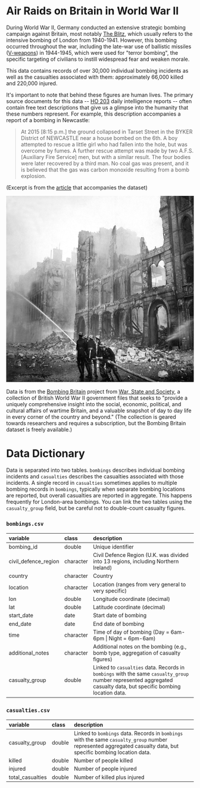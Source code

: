 # Air Raids on Britain in World War II

During World War II, Germany conducted an extensive strategic bombing campaign against Britain, most notably [The Blitz](https://en.wikipedia.org/wiki/The_Blitz), which usually refers to the intensive bombing of London from 1940-1941. However, this bombing occurred throughout the war, including the late-war use of ballistic missiles ([V-weapons]([https://en.wikipedia.org/wiki/V-weapons#Use_against_Britain_and_Europe_1944%E2%80%9345](https://en.wikipedia.org/wiki/V-weapons#Use_against_Britain_and_Europe_1944–45))) in 1944-1945, which were used for "terror bombing", the specific targeting of civilians to instill widespread fear and weaken morale.

This data contains records of over 30,000 individual bombing incidents as well as the casualties associated with them: approximately 66,000 killed and 220,000 injured.



It's important to note that behind these figures are human lives. The primary source documents for this data -- [HO 203](https://discovery.nationalarchives.gov.uk/details/r/C9067) daily intelligence reports -- often contain free text descriptions that give us a glimpse into the humanity that these numbers represent. For example, this description accompanies a report of a bombing in Newcastle:

> At 2015 \[8:15 p.m.\] the ground collapsed in Tarset Street in the BYKER District of NEWCASTLE near a house bombed on the 6th. A boy attempted to rescue a little girl who had fallen into the hole, but was overcome by fumes. A further rescue attempt was made by two A.F.S. \[Auxiliary Fire Service\] men, but with a similar result. The four bodies were later recovered by a third man. No coal gas was present, and it is believed that the gas was carbon monoxide resulting from a bomb explosion.

(Excerpt is from the [article](http://www.warstateandsociety.com/Bombing-Britain) that accompanies the dataset)

<p align="center">
<img height="500px" src="./ref/blitz-firemen.jpg">
</p>



Data is from the [Bombing Britain](http://www.warstateandsociety.com/Bombing-Britain) project from [War, State and Society](http://www.warstateandsociety.com/The-Collection/Overview), a collection of British World War II government files that seeks to "provide a uniquely comprehensive insight into the social, economic, political, and cultural affairs of wartime Britain, and a valuable snapshot of day to day life in every corner of the country and beyond." (The collection is geared towards researchers and requires a subscription, but the Bombing Britain dataset is freely available.)



# Data Dictionary

Data is separated into two tables. `bombings` describes individual bombing incidents and `casualties` describes the casualties associated with those incidents. A single record in `casualties` sometimes applies to multiple bombing records in `bombings`, typically when separate bombing locations are reported, but overall casualties are reported in aggregate. This happens frequently for London-area bombings. You can link the two tables using the `casualty_group` field, but be careful not to double-count casualty figures.



### `bombings.csv`

| variable             | class     | description                                                  |
| :------------------- | :-------- | :----------------------------------------------------------- |
| bombing_id | double | Unique identifier |
| civil_defence_region | character | Civil Defence Region (U.K. was divided into 13 regions, including Northern Ireland) |
| country | character | Country |
| location | character | Location (ranges from very general to very specific) |
| lon | double | Longitude coordinate (decimal) |
| lat | double | Latitude coordinate (decimal) |
| start_date | date | Start date of bombing |
| end_date | date | End date of bombing |
| time | character | Time of day of bombing (Day = 6am-6pm \| Night = 6pm-6am) |
| additional_notes | character | Additional notes on the bombing (e.g., bomb type, aggregation of casualty figures) |
| casualty_group | double | Linked to `casualties` data. Records in `bombings` with the same `casualty_group` number represented aggregated casualty data, but specific bombing location data. |



### `casualties.csv`

| variable         | class  | description                                                  |
| :--------------- | :----- | :----------------------------------------------------------- |
| casualty_group   | double | Linked to `bombings` data. Records in `bombings` with the same `casualty_group` number represented aggregated casualty data, but specific bombing location data. |
| killed           | double | Number of people killed                                      |
| injured          | double | Number of people injured                                     |
| total_casualties | double | Number of killed plus injured                                |